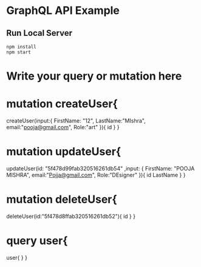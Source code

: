 # GraphQL API Example

## Run Local Server

```
npm install
npm start
```
# Write your query or mutation here


# mutation createUser{
  createUser(input:{
    FirstName: "12",
    LastName:"MIshra",
    email:"pooja@gmail.com",
    Role:"art"
  }){
    id
  }
}

# mutation updateUser{
  updateUser(id: "5f478d99fab320516261db54" ,input: {
    FirstName: "POOJA MISHRA",
    email:"Pojja@gmail.com",
     Role:"DEsigner"
  }){
    id
		LastName
  }
}

# mutation deleteUser{
  deleteUser(id:"5f478d8ffab320516261db52"){
	id
  }
}

# query user{
  user{
  }
}

